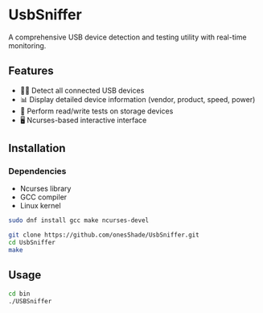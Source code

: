 # UsbSniffer

A comprehensive USB device detection and testing utility with real-time monitoring.

## Features

- 🕵️‍♂️ Detect all connected USB devices
- 📊 Display detailed device information (vendor, product, speed, power)
- 🧪 Perform read/write tests on storage devices
- 🖥️ Ncurses-based interactive interface

## Installation

### Dependencies
- Ncurses library
- GCC compiler
- Linux kernel

```bash
sudo dnf install gcc make ncurses-devel 

git clone https://github.com/onesShade/UsbSniffer.git
cd UsbSniffer
make
```

## Usage
```bash
cd bin
./USBSniffer
```
